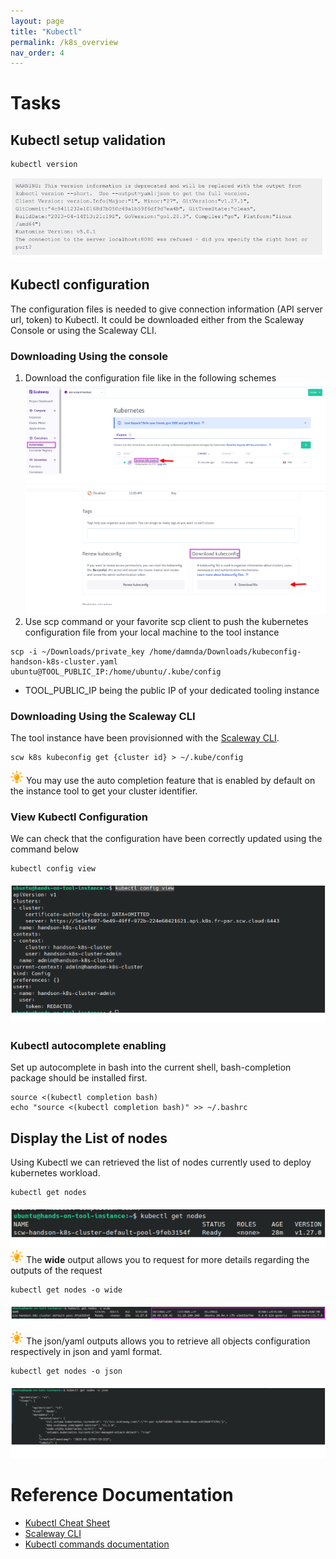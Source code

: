 ```yaml
---
layout: page
title: "Kubectl"
permalink: /k8s_overview
nav_order: 4
---
```

# Tasks
## Kubectl setup validation
```
kubectl version
```
![Kubectl version](assets/images/k8s_overview/kubectl_setup_validation.png)

## Kubectl configuration
The configuration files is needed to give connection information (API server url, token) to Kubectl.
It could be downloaded either from the Scaleway Console or using the Scaleway CLI.
### Downloading Using the console
1. Download the configuration file like in the following schemes
![Kubectl configuration console](assets/images/k8s_overview/kubectl_config_console_1.png)
![Kubectl configuration console](assets/images/k8s_overview/kubectl_config_console_2.png)
2. Use scp command or your favorite scp client to push the kubernetes configuration file from your local machine to the tool instance
```
scp -i ~/Downloads/private_key /home/damnda/Downloads/kubeconfig-handson-k8s-cluster.yaml ubuntu@TOOL_PUBLIC_IP:/home/ubuntu/.kube/config
```
- TOOL_PUBLIC_IP being the public IP of your dedicated tooling instance

### Downloading Using the Scaleway CLI
The tool instance have been provisionned with the [Scaleway CLI](https://github.com/scaleway/scaleway-cli/tree/master).
```
scw k8s kubeconfig get {cluster id} > ~/.kube/config
```
![Astuce icon](assets/images/astuce_icon.png) You may use the auto completion feature that is enabled by default on the instance tool to get your cluster identifier.

### View Kubectl Configuration
We can check that the configuration have been correctly updated using the command below
```
kubectl config view
```
![Kubectl configuration display](assets/images/k8s_overview/kubectl_config_view.png)

### Kubectl autocomplete enabling
Set up autocomplete in bash into the current shell, bash-completion package should be installed first.
```
source <(kubectl completion bash)
echo "source <(kubectl completion bash)" >> ~/.bashrc
```
## Display the List of nodes
Using Kubectl we can  retrieved the list of nodes currently used to deploy kubernetes workload.
```
kubectl get nodes
```
![Astuce icon](assets/images/k8s_overview/kubectl_get_nodes.png)<br/>
![Astuce icon](assets/images/astuce_icon.png) The **wide** output allows you to request for more details regarding the outputs of the request
```
kubectl get nodes -o wide
```
![Astuce icon](assets/images/k8s_overview/kubectl_get_nodes_wide.png)<br/>
![Astuce icon](assets/images/astuce_icon.png) The json/yaml outputs allows you  to retrieve all objects configuration respectively in json and yaml format.
```
kubectl get nodes -o json
```
![Astuce icon](assets/images/k8s_overview/kubectl_get_nodes_json.png)

# Reference Documentation
- [Kubectl Cheat Sheet](https://kubernetes.io/docs/reference/kubectl/cheatsheet/)
- [Scaleway CLI](https://github.com/scaleway/scaleway-cli/tree/master)
- [Kubectl commands documentation](https://kubernetes.io/docs/reference/generated/kubectl/kubectl-commands)
